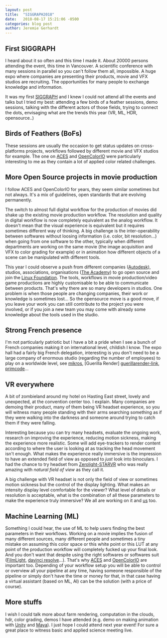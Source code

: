 ```yaml
---
layout: post
title:  "SIGGRAPH2018"
date:   2018-08-17 15:21:06 -0500
categories: blog post
author: Jeremie Gerhardt
---
```


## First SIGGRAPH
I heard about it so often and this time I made it. About 20000 persons attending the event, this time in Vancouver. A scientific conference with many sessions in parallel so you can't follow them all, impossible. A huge expo where companies are presenting their products, movie and VFX studios are recruiting. The opportunities for many people to exchange knowledge and information.

It was my first [SIGGRAPH][SIGGRAPH-link] and I knew I could not attend all the events and talks but I tried my best: attending a few birds of a feather sessions, demo sessions, talking with the different actors of those fields, trying to connect the dots, envisaging what are the trends this year (VR, ML, HDR, opensource..)

## Birds of Feathers (BoFs)
These sessions are usually the occasion to get status updates on cross-platforms projects, workflows followed by different movie and VFX studios for example. The one on [ACES][ACES-link] and [OpenColorIO][opencolorio-link] were particularly interesting to me as they contain a lot of applied color related challenges.

## More Open Source projects in movie production
I follow ACES and OpenColorIO for years, they seem similar sometimes but not always. It's a mix of guidelines, open standards that are evolving permanently.

The switch to almost full digital workflow for the production of movies did shake up the existing movie production workflow. The resolution and quality in digital workflow is now completely equivalent as the analog workflow. It doesn't mean that the visual experience is equivalent but it requires sometimes different way of thinking. A big challenge is the inter-operability between softwares without loosing information (i.e. color, bit resolution...) when going from one software to the other, typically when different departments are working on the same movie (the image acquisition and VFX to color grading for example) or in animation how different objects of a scene can be manipulated with different tools.

This year I could observe a push from different companies ([Autodesk][Autodesk-link]), studios, associations, organisations ([The Academy][ACES-link]) to go open source and join the [Linux Foundation][LinuxFoundation-link]. The tools, workflows in movie production/video game productions are highly customisable to be able to communicate between products. That's why there are so many developers in studios. One problem is when those people are changing companies, their work or knowledge is sometimes lost... So the opensource move is a good move, if you leave your work you can still contribute to the project you were involved, or if you join a new team you may come with already some knowledge about the tools used in the studio.

## Strong French presence
I'm not particularly patriotic but I have a bit a pride when I see a bunch of French companies making it on international level, childish I know. The expo hall had a fairly big French delegation, interesting is you don't need to be a large company of enormous studio (regarding the number of employees) to play on a worldwide level, see [mikros][mikkros-link], [Guerilla Render]
[guerillarender-link], [primcode][primcode-link]...

## VR everywhere
A bit of zombieland around my hotel on Hasting East street, lovely and unexpected, at the convention center too. I explain. Many companies are demoing their product, many of them being VR headset experience, so you will witness many people standing with their arms searching something as if they were walking into the darkness and someone around trying to catch them if they were falling.

Interesting because you can try many headsets, evaluate the ongoing work, research on improving the experience, reducing motion sickness, making the experience more realistic. Some will add eye-trackers to render content according to where the user is looking at as tracking the head movement isn't enough. What makes the experience really immersive is the impression to have an extended field of view as opposed to *just* look into binoculars. I had the chance to try headset from [Zerolight-STARVR][starVR-link] who was really amazing with *natural field of view* as they call it.

A big challenge with VR headset is not only the field of view or sometimes motion sickness but the control of the display lighting. What makes an intensity display level comfortable for the viewer? What level of details or resolution is acceptable, what is the combination of all these parameters to make the experience truly immersive? We all are working on it and [us][irystec-link] too.

## Machine Learning (ML)
Something I could hear, the use of ML to help users finding the best parameters in their workflows. Working on a movie implies the fusion of many different sources, many different people and sometimes a tiny mistake on assuming this color space or this white point or this LUT at any point of the production workflow will completely fucked up your final look. And you don't want that despite using the right softwares or softwares suit ([FilmLight][filmlight-link], [davinci resolve][davinci-link]...). That's why [ACES][ACES-link] and [OpenColorIO][opencolorio-link] are important too. Depending of your workflow setup you will be able to control or overview all your pipeline at any time, having someone responsible of the pipeline or simply don't have the time or money for that, in that case having a virtual assistant (based on ML, AI) can be the solution (with a price of course).

## More stuffs
I wish I could talk more about farm rendering, computation in the clouds, hdr, color grading, demos I have attended (e.g. demo on making animation with [Unity][unity-link] and [Maya][maya-link]). I just hope I could attend next year event! For sure a great place to witness basic and applied science meeting live.

[ACES-link]:http://www.oscars.org/science-technology/sci-tech-projects/aces
[OpenColorIO-link]:http://opencolorio.org/
[FilmLight-link]:https://www.filmlight.ltd.uk/
[davinci-link]:https://www.blackmagicdesign.com/products/davinciresolve/
[LinuxFoundation-link]:https://www.linuxfoundation.org/
[Autodesk-link]:https://www.autodesk.ca
[IRYStec-link]:http://www.irystec.com/
[SIGGRAPH-link]:https://www.siggraph.org/
[starVR-link]:https://zerolight.com/
[mikkros-link]:http://www.mikrosimage.com/
[guerillarender-link]:http://guerillarender.com/
[primcode-link]:http://primcode.com/
[maya-link]:https://www.autodesk.ca/en/products/maya/overview
[unity-link]:https://unity3d.com/
